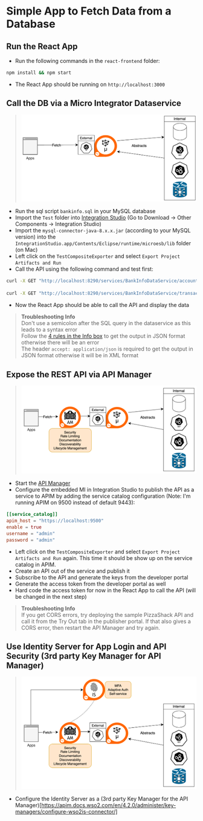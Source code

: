 # Simple App to Fetch Data from a Database

## Run the React App
* Run the following commands in the `react-frontend` folder:
```bash
npm install && npm start
```
* The React App should be running on `http://localhost:3000`

## Call the DB via a Micro Integrator Dataservice
> ![How MI fetches data from a database](./readme-imgs/MI.png)

* Run the sql script `bankinfo.sql` in your MySQL database
* Import the `Test` folder into [Integration Studio](https://wso2.com/micro-integrator/) (Go to Download -> Other Components -> Integration Studio)
* Import the `mysql-connector-java-8.x.x.jar` (according to your MySQL version) into the `IntegrationStudio.app/Contents/Eclipse/runtime/microesb/lib` folder (on Mac)
* Left click on the `TestCompositeExporter` and select `Export Project Artifacts and Run`
* Call the API using the following command and test first:
```bash
curl -X GET "http://localhost:8290/services/BankInfoDataService/account/1" -H "accept: application/json"

curl -X GET "http://localhost:8290/services/BankInfoDataService/transaction/1" -H "accept: application/json"
```
* Now the React App should be able to call the API and display the data

> **Troubleshooting Info**\
Don't use a semicolon after the SQL query in the dataservice as this leads to a syntax error\
Follow the [4 rules in the Info box](https://apim.docs.wso2.com/en/4.2.0/integrate/examples/data_integration/json-with-data-service/#synapse-configuration) to get the output in JSON format otherwise there will be an error\
The header `accept: application/json` is required to get the output in JSON format otherwise it will be in XML format

## Expose the REST API via API Manager
>![Interaction between MI and APIM](./readme-imgs/MI+APIM.png)
* Start the [API Manager](https://wso2.com/api-manager/)
* Configure the embedded MI in Integration Studio to publish the API as a service to APIM by adding the service catalog configuration (Note: I'm running APIM on 9500 instead of default 9443):
```toml
[[service_catalog]]
apim_host = "https://localhost:9500"
enable = true
username = "admin"
password = "admin"
```
* Left click on the `TestCompositeExporter` and select `Export Project Artifacts and Run` again. This time it should be show up on the service catalog in APIM.
* Create an API out of the service and publish it
* Subscribe to the API and generate the keys from the developer portal
* Generate the access token from the developer portal as well
* Hard code the access token for now in the React App to call the API (will be changed in the next step)

> **Troubleshooting Info**\
If you get CORS errors, try deploying the sample PizzaShack API and call it from the Try Out tab in the publisher portal. If that also gives a CORS error, then restart the API Manager and try again. 

## Use Identity Server for App Login and API Security (3rd party Key Manager for API Manager)
>![Interaction between MI, APIM, and IS](./readme-imgs/MI+APIM+IS.png)

* Configure the Identity Server as a (3rd party Key Manager for the API Manager)[https://apim.docs.wso2.com/en/4.2.0/administer/key-managers/configure-wso2is-connector/]